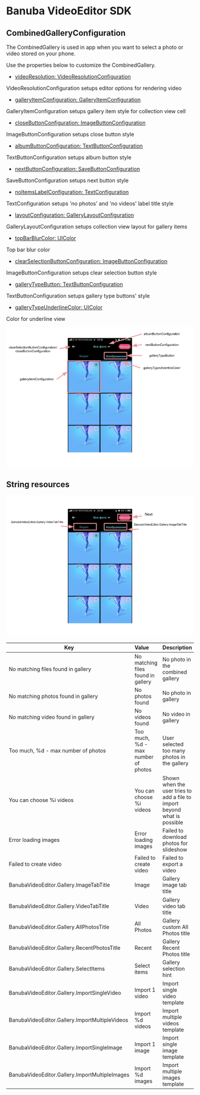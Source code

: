 # Banuba VideoEditor SDK
## CombinedGalleryConfiguration

The CombinedGallery is used in app when you want to select a photo or video stored on your phone.

Use the properties below to customize the CombinedGallery.

- [videoResolution: VideoResolutionConfiguration](/Example/Example/Extension/CombinedGalleryConfiguration.swift#L7)

VideoResolutionConfiguration setups editor options for rendering video

- [galleryItemConfiguration: GalleryItemConfiguration](/Example/Example/Extension/CombinedGalleryConfiguration.swift#L8)

GalleryItemConfiguration setups gallery item style for collection view cell

- [closeButtonConfiguration: ImageButtonConfiguration](/Example/Example/Extension/CombinedGalleryConfiguration.swift#L16)

ImageButtonConfiguration setups close button style

- [albumButtonConfiguration: TextButtonConfiguration](/Example/Example/Extension/CombinedGalleryConfiguration.swift#L17)

TextButtonConfiguration setups album button style

- [nextButtonConfiguration: SaveButtonConfiguration](/Example/Example/Extension/CombinedGalleryConfiguration.swift#L18)

SaveButtonConfiguration setups next button style

- [noItemsLabelConfiguration: TextConfiguration](/Example/Example/Extension/CombinedGalleryConfiguration.swift#L19)
  
TextConfiguration setups 'no photos' and 'no videos' label title style

- [layoutConfiguration: GalleryLayoutConfiguration](/Example/Example/Extension/CombinedGalleryConfiguration.swift#L20)
  
GalleryLayoutConfiguration setups collection view layout for gallery items

- [topBarBlurColor: UIColor](/Example/Example/Extension/CombinedGalleryConfiguration.swift#L21)
 
Top bar blur color

- [clearSelectionButtonConfiguration: ImageButtonConfiguration](/Example/Example/Extension/CombinedGalleryConfiguration.swift#L22)
  
ImageButtonConfiguration setups clear selection button style

- [galleryTypeButton: TextButtonConfiguration](/Example/Example/Extension/CombinedGalleryConfiguration.swift#L23)
  
TextButtonConfiguration setups gallery type buttons' style

- [galleryTypeUnderlineColor: UIColor](/Example/Example/Extension/CombinedGalleryConfiguration.swift#L24)
  
Color for underline view

![img](screenshots/Gallery.png)

## String resources

![img](screenshots/GalleryLocalization.png)

| Key        |      Value      |   Description |
| ------------- | :----------- | :------------- |
| No matching files found in gallery | No matching files found in gallery | No photo in the combined gallery
| No matching photos found in gallery | No photos found | No photo in gallery
| No matching video found in gallery | No videos found | No video in gallery
| Too much, %d - max number of photos | Too much, %d - max number of photos | User selected too many photos in the gallery
| You can choose %i videos | You can choose %i videos | Shown when the user tries to add a file to import beyond what is possible
| Error loading images | Error loading images | Failed to download photos for slideshow
| Failed to create video | Failed to create video | Failed to export a video
| BanubaVideoEditor.Gallery.ImageTabTitle | Image | Gallery image tab title
| BanubaVideoEditor.Gallery.VideoTabTitle | Video | Gallery video tab title
| BanubaVideoEditor.Gallery.AllPhotosTitle | All Photos | Gallery custom All Photos title
| BanubaVideoEditor.Gallery.RecentPhotosTitle | Recent | Gallery Recent Photos title
| BanubaVideoEditor.Gallery.SelectItems | Select items | Gallery selection hint
| BanubaVideoEditor.Gallery.ImportSingleVideo | Import 1 video | Import single video template
| BanubaVideoEditor.Gallery.ImportMultipleVideos | Import %d videos | Import multiple videos template
| BanubaVideoEditor.Gallery.ImportSingleImage | Import 1 image | Import single image template
| BanubaVideoEditor.Gallery.ImportMultipleImages | Import %d images | Import multiple images template
